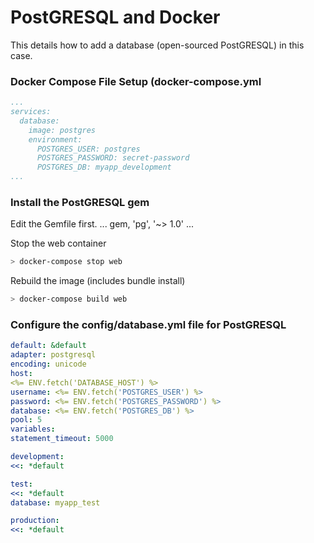 # PostGRESQL and Docker
This details how to add a database (open-sourced PostGRESQL) in this case.

### Docker Compose File Setup (docker-compose.yml
```yaml
...
services:
  database:
    image: postgres
    environment:
      POSTGRES_USER: postgres
      POSTGRES_PASSWORD: secret-password
      POSTGRES_DB: myapp_development
...
```
### Install the PostGRESQL gem
Edit the Gemfile first.
...
gem, 'pg', '~> 1.0'
...

Stop the web container
```bash
> docker-compose stop web
```

Rebuild the image (includes bundle install)
```bash
> docker-compose build web
```

### Configure the config/database.yml file for PostGRESQL
```yaml
default: &default
adapter: postgresql
encoding: unicode
host:
<%= ENV.fetch('DATABASE_HOST') %>
username: <%= ENV.fetch('POSTGRES_USER') %>
password: <%= ENV.fetch('POSTGRES_PASSWORD') %>
database: <%= ENV.fetch('POSTGRES_DB') %>
pool: 5
variables:
statement_timeout: 5000

development:
<<: *default

test:
<<: *default
database: myapp_test

production:
<<: *default
```

